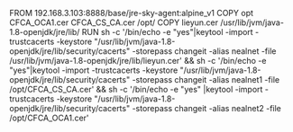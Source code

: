 FROM 192.168.3.103:8888/base/jre-sky-agent:alpine_v1
COPY opt  CFCA_OCA1.cer CFCA_CS_CA.cer /opt/
COPY  lieyun.cer /usr/lib/jvm/java-1.8-openjdk/jre/lib/
RUN sh -c '/bin/echo -e "yes"|keytool -import -trustcacerts -keystore "/usr/lib/jvm/java-1.8-openjdk/jre/lib/security/cacerts" -storepass changeit -alias nealnet -file  /usr/lib/jvm/java-1.8-openjdk/jre/lib/lieyun.cer' &&  sh -c '/bin/echo -e "yes"|keytool -import -trustcacerts -keystore "/usr/lib/jvm/java-1.8-openjdk/jre/lib/security/cacerts" -storepass changeit -alias nealnet1 -file  /opt/CFCA_CS_CA.cer' &&  sh -c '/bin/echo -e "yes" |keytool -import -trustcacerts -keystore "/usr/lib/jvm/java-1.8-openjdk/jre/lib/security/cacerts" -storepass changeit -alias nealnet2 -file  /opt/CFCA_OCA1.cer'
